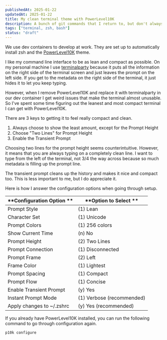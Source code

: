 ```yaml
---
publishedAt: 2025-01-22
updatedAt: 2025-01-22
title: My clean terminal theme with PowerLevel10K
description: A bunch of git commands that I return to, but don't always remember
tags: ["terminal, zsh, bash"]
status: "draft"
---
```


We use dev containers to develop at work. They are set up to automatically install zsh and the [PowerLevel10K](https://github.com/romkatv/powerlevel10k) theme.

I like my command line interface to be as lean and compact as possible. On my personal machine I use [terminalparty](https://github.com/ohmyzsh/ohmyzsh/wiki/Themes#terminalparty) because it puts all the information on the right side of the terminal screen and just leaves the prompt on the left side. If you get to the metadata on the right side of the terminal, it just hides it to let you keep typing.

However, when I remove PowerLevel10K and replace it with terminalparty in our dev container I get weird issues that make the terminal almost unusable. So I've spent some time figuring out the leanest and most compact terminal I can get with PowerLevel10K.

There are 3 keys to getting it to feel really compact and clean.

1. Always choose to show the least amount, except for the Prompt Height
2. Choose "Two Lines" for Prompt Height
3. Enable the Transient Prompt

Choosing two lines for the prompt height seems counterintuitive. However, it means that you are always typing on a completely clean line. I want to type from the left of the terminal, not 3/4 the way across because so much metadata is filling up the prompt line.

The transient prompt cleans up the history and makes it nice and compact too. This is less important to me, but I do appreciate it.

Here is how I answer the configuration options when going through setup.

| **Configuration Option ** | **Option to Select **     |
| ------------------------- | ------------------------- |
| Prompt Style              | (1) Lean                  |
| Character Set             | (1) Unicode               |
| Prompt Colors             | (1) 256 colors            |
| Show Current Time         | (n) No                    |
| Prompt Height             | (2) Two Lines             |
| Prompt Connection         | (1) Disconnected          |
| Prompt Frame              | (2) Left                  |
| Frame Color               | (1) Lightest              |
| Prompt Spacing            | (1) Compact               |
| Prompt Flow               | (1) Concise               |
| Enable Transient Prompt   | (y) Yes                   |
| Instant Prompt Mode       | (1) Verbose (recommended) |
| Apply changes to ~/.zshrc | (y) Yes (recommended)     |

If you already have PowerLevel10K installed, you can run the following command to go through configuration again.

```sh
p10k configure
```
